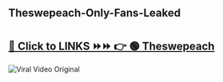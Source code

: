 
 ## Theswepeach-Only-Fans-Leaked

# <h2><a href="https://clipsfans.com/Theswepeach&ref=git">🔗 Click to LINKS ⏩⏩ 👉 🟢 Theswepeach </a></h2>

<a href="https://clipsfans.com/Theswepeach&ref=git" rel="nofollow" data-target="animated-image.originalLink"><img src="https://i.ibb.co.com/xMMVF88/686577567.gif" alt="Viral Video Original" style="max-width: 100%; display: inline-block;" data-target="animated-image.originalImage"></a>
